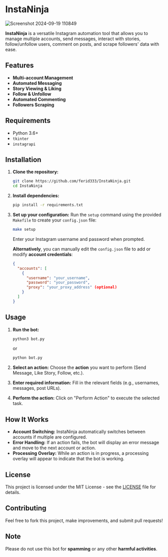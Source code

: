 # InstaNinja

![Screenshot 2024-09-19 110849](https://github.com/user-attachments/assets/e06b60ab-bc26-44b1-b140-56c572011a26)


**InstaNinja** is a versatile Instagram automation tool that allows you to manage multiple accounts, send messages, interact with stories, follow/unfollow users, comment on posts, and scrape followers' data with ease.

## Features

- **Multi-account Management**
- **Automated Messaging**
- **Story Viewing & Liking**
- **Follow & Unfollow**
- **Automated Commenting**
- **Followers Scraping**

## Requirements

- Python 3.6+
- `tkinter`
- `instagrapi`

## Installation

1. **Clone the repository:**
   ```bash
   git clone https://github.com/ferid333/InstaNinja.git
   cd InstaNinja
   ```

2. **Install dependencies:**
   ```bash
   pip install -r requirements.txt
   ```

3. **Set up your configuration:**
   Run the `setup` command using the provided `Makefile` to create your `config.json` file:
   ```bash
   make setup
   ```
   Enter your Instagram username and password when prompted.

   **Alternatively**, you can manually edit the `config.json` file to add or modify **account credentials**:
   ```json
   {
     "accounts": [
       {
         "username": "your_username",
         "password": "your_password",
         "proxy": "your_proxy_address" (optional)
       }
     ]
   }
   ```

## Usage

1. **Run the bot:**
   ```bash
   python3 bot.py
   ```
   or
   ```bash
   python bot.py
   ```

2. **Select an action:**
   Choose the **action** you want to perform (Send Message, Like Story, Follow, etc.).

3. **Enter required information:**
   Fill in the relevant fields (e.g., usernames, messages, post URLs).

4. **Perform the action:**
   Click on "Perform Action" to execute the selected task.

## How It Works

- **Account Switching:** InstaNinja automatically switches between accounts if multiple are configured.
- **Error Handling:** If an action fails, the bot will display an error message and move to the next account or action.
- **Processing Overlay:** While an action is in progress, a processing overlay will appear to indicate that the bot is working.

## License

This project is licensed under the MIT License - see the [LICENSE](LICENSE) file for details.

## Contributing

Feel free to fork this project, make improvements, and submit pull requests!

## Note

Please do not use this bot for **spamming** or any other **harmful activities**.
